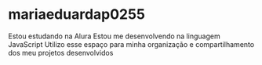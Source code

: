 # mariaeduardap0255
Estou estudando na Alura
Estou me desenvolvendo na linguagem JavaScript
Utilizo esse espaço para minha organização e compartilhamento dos meu projetos desenvolvidos
